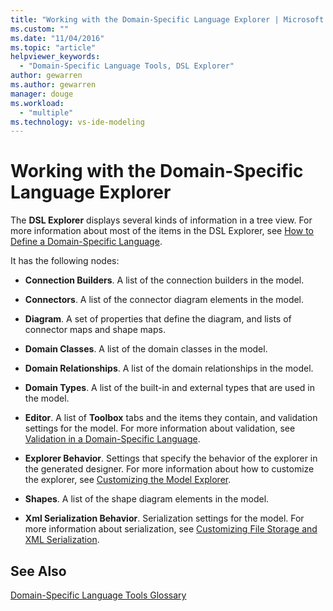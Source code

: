 ```yaml
---
title: "Working with the Domain-Specific Language Explorer | Microsoft Docs"
ms.custom: ""
ms.date: "11/04/2016"
ms.topic: "article"
helpviewer_keywords: 
  - "Domain-Specific Language Tools, DSL Explorer"
author: gewarren
ms.author: gewarren
manager: douge
ms.workload: 
  - "multiple"
ms.technology: vs-ide-modeling
---
```

# Working with the Domain-Specific Language Explorer
The **DSL Explorer** displays several kinds of information in a tree view. For more information about most of the items in the DSL Explorer, see [How to Define a Domain-Specific Language](../modeling/how-to-define-a-domain-specific-language.md).  
  
 It has the following nodes:  
  
-   **Connection Builders**. A list of the connection builders in the model.
  
-   **Connectors**. A list of the connector diagram elements in the model.
  
-   **Diagram**. A set of properties that define the diagram, and lists of connector maps and shape maps.  
  
-   **Domain Classes**. A list of the domain classes in the model.  
  
-   **Domain Relationships**. A list of the domain relationships in the model.  
  
-   **Domain Types**. A list of the built-in and external types that are used in the model.  
  
-   **Editor**. A list of **Toolbox** tabs and the items they contain, and validation settings for the model. For more information about validation, see [Validation in a Domain-Specific Language](../modeling/validation-in-a-domain-specific-language.md).  
  
-   **Explorer Behavior**. Settings that specify the behavior of the explorer in the generated designer. For more information about how to customize the explorer, see [Customizing the Model Explorer](../modeling/customizing-the-model-explorer.md).  
  
-   **Shapes**. A list of the shape diagram elements in the model.  
  
-   **Xml Serialization Behavior**. Serialization settings for the model. For more information about serialization, see [Customizing File Storage and XML Serialization](../modeling/customizing-file-storage-and-xml-serialization.md).  
  
## See Also  
 [Domain-Specific Language Tools Glossary](http://msdn.microsoft.com/ca5e84cb-a315-465c-be24-76aa3df276aa)
